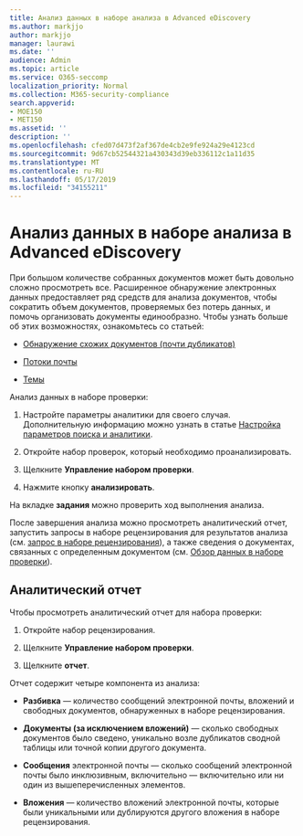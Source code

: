 ```yaml
---
title: Анализ данных в наборе анализа в Advanced eDiscovery
ms.author: markjjo
author: markjjo
manager: laurawi
ms.date: ''
audience: Admin
ms.topic: article
ms.service: O365-seccomp
localization_priority: Normal
ms.collection: M365-security-compliance
search.appverid:
- MOE150
- MET150
ms.assetid: ''
description: ''
ms.openlocfilehash: cfed07d473f2af367de4cb2e9fe924a29e4123cd
ms.sourcegitcommit: 9d67cb52544321a430343d39eb336112c1a11d35
ms.translationtype: MT
ms.contentlocale: ru-RU
ms.lasthandoff: 05/17/2019
ms.locfileid: "34155211"
---
```

# <a name="analyze-data-in-a-review-set-in-advanced-ediscovery"></a>Анализ данных в наборе анализа в Advanced eDiscovery

При большом количестве собранных документов может быть довольно сложно просмотреть все. Расширенное обнаружение электронных данных предоставляет ряд средств для анализа документов, чтобы сократить объем документов, проверяемых без потерь данных, и помочь организовать документы единообразно. Чтобы узнать больше об этих возможностях, ознакомьтесь со статьей:

- [Обнаружение схожих документов (почти дубликатов)](near-duplicates.md)

- [Потоки почты](email-threading.md)

- [Темы](themes.md)

Анализ данных в наборе проверки:

1. Настройте параметры аналитики для своего случая. Дополнительную информацию можно узнать в статье [Настройка параметров поиска и аналитики](configure-search-analytics-settings.md).

2. Откройте набор проверок, который необходимо проанализировать.

3. Щелкните **Управление набором проверки**.

4. Нажмите кнопку **анализировать**.

На вкладке **задания** можно проверить ход выполнения анализа.

 После завершения анализа можно просмотреть аналитический отчет, запустить запросы в наборе рецензирования для результатов анализа (см. [запрос в наборе рецензирования](review-set-search.md)), а также сведения о документах, связанных с определенным документом (см. [Обзор данных в наборе проверки](reviewing-data-in-review-set.md)).

## <a name="analytics-report"></a>Аналитический отчет

Чтобы просмотреть аналитический отчет для набора проверки:

1. Откройте набор рецензирования.

2. Щелкните **Управление набором проверки**.

3. Щелкните **отчет**.

Отчет содержит четыре компонента из анализа:

- **Разбивка** — количество сообщений электронной почты, вложений и свободных документов, обнаруженных в наборе рецензирования.

- **Документы (за исключением вложений)** — сколько свободных документов было сведено, уникально возле дубликатов сводной таблицы или точной копии другого документа.

- **Сообщения** электронной почты — сколько сообщений электронной почты было инклюзивным, включительно — включительно или ни один из вышеперечисленных элементов.

- **Вложения** — количество вложений электронной почты, которые были уникальными или дублируются другого вложения в наборе рецензирования.